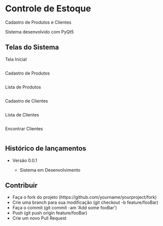 <h1 alinn="center">Controle de Estoque</h1>

<p>Cadastro de Produtos e Clientes<p>

<p>Sistema desenvolvido com PyQt5<p>

<h2>Telas do Sistema</h2>

<p>Tela Inicial</p>
<img src=""/>

<p>Cadastro de Produtos</p>
<img src=""/>

<p>Lista de Produtos</p>
<img src=""/>

<p>Cadastro de Clientes</p>
<img src=""/>

<p>Lista de Clientes</p>
<img src=""/>

<p>Encontrar Clientes</p>
<img src=""/>

<h2>Histórico de lançamentos</h2>
<ul>
  <li>Versão 0.0.1</li>
  <ul>
    <li>Sistema em Desenvolvimento</li>
  </ul>
</ul>

<h2>Contribuir</h2>
<ul>
  <li>Faça o fork do projeto (https://github.com/yourname/yourproject/fork)</li>
  <li>Crie uma branch para sua modificação (git checkout -b feature/fooBar)</li>
  <li>Faça o commit (git commit -am 'Add some fooBar')</li>
  <li>Push (git push origin feature/fooBar)</li>
  <li>Crie um novo Pull Request</li>
</ul>
